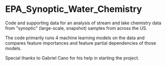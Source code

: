 # EPA_Synoptic_Water_Chemistry

Code and supporting data for an analysis of stream and lake chemistry data from "synoptic" (large-scale, snapshot) samples from across the US.

The code primarily runs 4 machine learning models on the data and compares feature importances and feature partial dependencies of those models.

Special thanks to Gabriel Cano for his help in starting the project.
